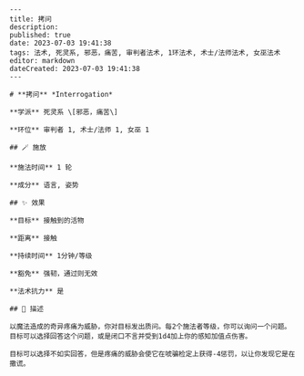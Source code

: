 
    ---
    title: 拷问
    description: 
    published: true
    date: 2023-07-03 19:41:38
    tags: 法术, 死灵系, 邪恶，痛苦, 审判者法术, 1环法术, 术士/法师法术, 女巫法术
    editor: markdown
    dateCreated: 2023-07-03 19:41:38
    ---

    # **拷问** *Interrogation*

    **学派** 死灵系 \[邪恶，痛苦\] 

    **环位** 审判者 1, 术士/法师 1, 女巫 1

    ## 🪄 施放

    **施法时间** 1 轮

    **成分** 语言, 姿势

    ## ✨ 效果 

    **目标** 接触到的活物 

    **距离** 接触  

    **持续时间** 1分钟/等级 

    **豁免** 强韧，通过则无效

    **法术抗力** 是

    ## 📖 描述

    以魔法造成的奇异疼痛为威胁，你对目标发出质问。每2个施法者等级，你可以询问一个问题。目标可以选择回答这个问题，或是闭口不言并受到1d4加上你的感知加值点伤害。

    目标可以选择不如实回答，但是疼痛的威胁会使它在唬骗检定上获得-4惩罚，以让你发现它是在撒谎。
    